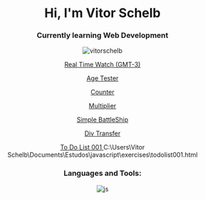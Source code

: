 <h1 align="center">Hi, I'm Vitor Schelb</h1>
<h3 align="center">Currently learning Web Development</h3>

<p align="center"> <img src="https://komarev.com/ghpvc/?username=vitorschelb&label=Profile%20views&color=0e75b6&style=flat" alt="vitorschelb" /> </p>
<p align="left">
</p>

<p align="center"> <a href="https://vitorschelb.github.io/javascript/curso-em-video/aula12ex/modelo.html"> Real Time Watch (GMT-3) </a>
<p align="center"> <a href="https://vitorschelb.github.io/javascript/curso-em-video/aula12ex2/modelo2.html"> Age Tester </a>
<p align="center"> <a href="https://vitorschelb.github.io/javascript/curso-em-video/aula14ex/ex016/modelo.html"> Counter </a>
<p align="center"> <a href="https://vitorschelb.github.io/javascript/curso-em-video/aula14ex/ex017/modelo.html"> Multiplier </a>
<p align="center"> <a href="https://vitorschelb.github.io/javascript/heads-first/battleship/index.html"> Simple BattleShip </a>
<p align="center"> <a href="https://vitorschelb.github.io/javascript/cbf-curso/aula35-eventlistenerpratica.html"> Div Transfer </a>
<p align="center"> <a href="https://vitorschelb.github.io/javascript/exercises\todolist001.html"> To Do List 001 </a>
C:\Users\Vitor Schelb\Documents\Estudos\javascript\exercises\todolist001.html


<h3 align="center">Languages and Tools:</h3>
<p align="center"> <img align="center" alt="js" src="https://img.shields.io/badge/JavaScript-F7DF1E?style=for-the-badge&logo=javascript&logoColor=black" /> </p>


